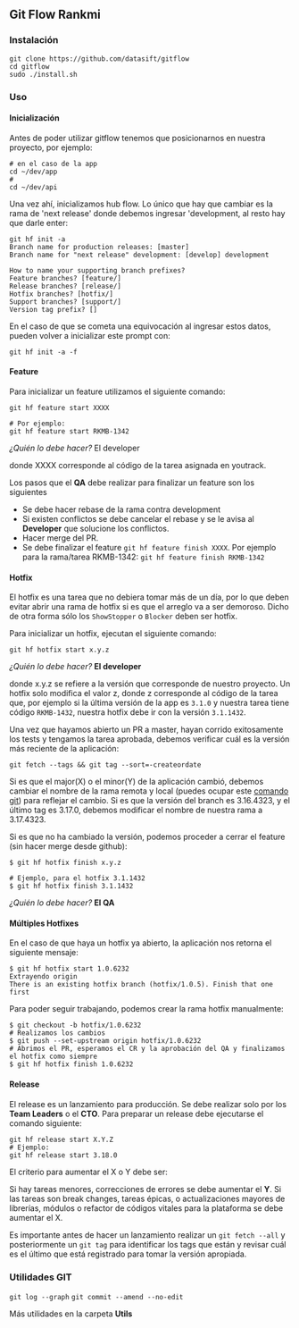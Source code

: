 ## Git Flow Rankmi

### Instalación

    git clone https://github.com/datasift/gitflow
    cd gitflow
    sudo ./install.sh

### Uso

#### Inicialización

Antes de poder utilizar gitflow tenemos que posicionarnos en nuestra proyecto, por ejemplo:

    # en el caso de la app
    cd ~/dev/app 
    # 
    cd ~/dev/api

Una vez ahí, inicializamos hub flow. Lo único que hay que cambiar es la rama de 'next release' donde debemos ingresar 'development, al resto hay que darle enter:
    
    git hf init -a
    Branch name for production releases: [master]
    Branch name for "next release" development: [develop] development

    How to name your supporting branch prefixes?
    Feature branches? [feature/]
    Release branches? [release/]
    Hotfix branches? [hotfix/]
    Support branches? [support/]
    Version tag prefix? []

En el caso de que se cometa una equivocación al ingresar estos datos, pueden volver a inicializar este prompt con:

    git hf init -a -f

#### Feature

Para inicializar un feature utilizamos el siguiente comando:

    git hf feature start XXXX

    # Por ejemplo:
    git hf feature start RKMB-1342

*¿Quién lo debe hacer?* El developer

donde XXXX corresponde al código de la tarea asignada en youtrack.

Los pasos que el **QA** debe realizar para finalizar un feature son los siguientes
* Se debe hacer rebase de la rama contra development
* Si existen conflictos se debe cancelar el rebase y se le avisa al **Developer** que solucione los conflictos.
* Hacer merge del PR.
* Se debe finalizar el feature `git hf feature finish XXXX`.  Por ejemplo para la rama/tarea RKMB-1342: `git hf feature finish RKMB-1342`


#### Hotfix

El hotfix es una tarea que no debiera tomar más de un día, por lo que deben evitar abrir una rama de hotfix si es que el arreglo va a ser demoroso. Dicho de otra forma sólo los `ShowStopper` o `Blocker` deben ser hotfix.

Para inicializar un hotfix, ejecutan el siguiente comando:

    git hf hotfix start x.y.z


*¿Quién lo debe hacer?* **El developer**

donde x.y.z se refiere a la versión que corresponde de nuestro proyecto. Un hotfix solo modifica el valor z, donde z corresponde al código de la tarea que, por ejemplo si la última versión de la app es `3.1.0` y nuestra tarea tiene código `RKMB-1432`, nuestra hotfix debe ir con la versión `3.1.1432`.

Una vez que hayamos abierto un PR a master, hayan corrido exitosamente los tests y tengamos la tarea aprobada, debemos verificar cuál es la versión más reciente de la aplicación:

    git fetch --tags && git tag --sort=-createordate

Si es que el major(X) o el minor(Y)  de la aplicación cambió, debemos cambiar el nombre de la rama remota y local (puedes ocupar este [comando git](https://github.com/efredz/custom-git-commands/blob/master/git-rename-branch)) para reflejar el cambio. Si es que la versión del branch es 3.16.4323, y el último tag es 3.17.0, debemos modificar el nombre de nuestra rama a 3.17.4323.

Si es que no ha cambiado la versión, podemos proceder a cerrar el feature (sin hacer merge desde github):

    $ git hf hotfix finish x.y.z

    # Ejemplo, para el hotfix 3.1.1432
    $ git hf hotfix finish 3.1.1432

*¿Quién lo debe hacer?* **El QA**

#### Múltiples Hotfixes

En el caso de que haya un hotfix ya abierto, la aplicación nos retorna el siguiente mensaje:

    $ git hf hotfix start 1.0.6232
    Extrayendo origin
    There is an existing hotfix branch (hotfix/1.0.5). Finish that one first

Para poder seguir trabajando, podemos crear la rama hotfix manualmente:

    $ git checkout -b hotfix/1.0.6232
    # Realizamos los cambios
    $ git push --set-upstream origin hotfix/1.0.6232
    # Abrimos el PR, esperamos el CR y la aprobación del QA y finalizamos el hotfix como siempre
    $ git hf hotfix finish 1.0.6232

#### Release

El release es un lanzamiento para producción. Se debe realizar solo por los **Team Leaders** o el **CTO**.
Para preparar un release debe ejecutarse el comando siguiente:

    git hf release start X.Y.Z
    # Ejemplo:
    git hf release start 3.18.0

El criterio para aumentar el X o Y debe ser:

Si hay tareas menores, correcciones de errores se debe aumentar el **Y**. Si las tareas son break changes, tareas épicas, o actualizaciones mayores de librerías, módulos o refactor de códigos vitales para la plataforma se debe aumentar el X.

Es importante antes de hacer un lanzamiento realizar un `git fetch --all` y posteriormente un `git tag` para identificar los tags que están y revisar cuál es el último que está registrado para tomar la versión apropiada.


### Utilidades GIT

`git log --graph`
`git commit --amend --no-edit`


Más utilidades en la carpeta **Utils**

